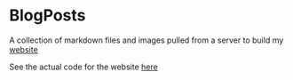 # BlogPosts
A collection of markdown files and images pulled from a server to build my [website](https://rosia.me)

See the actual code for the website [here](https://repos.rosia.me/DressOrc/Blog)

